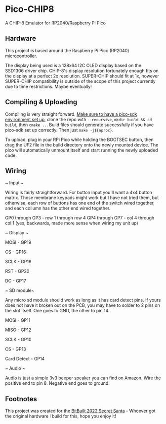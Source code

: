 # Pico-CHIP8
A CHIP-8 Emulator for RP2040/Raspberry Pi Pico

## Hardware
This project is based around the Raspberry Pi Pico (RP2040) microcontroller. 

The display being used is a 128x64 I2C OLED display based on the SSD1306 driver chip. CHIP-8's display resolution fortunately enough fits on the display at a perfect 2x resolution. SUPER-CHIP should fit at 1x, however SUPER-CHIP compatibility is outside of the scope of this project currently due to time restrictions. Maybe eventually!

## Compiling & Uploading
Compiling is very straight forward. [Make sure to have a pico-sdk environment set up](https://datasheets.raspberrypi.org/pico/getting-started-with-pico.pdf), 
clone the repo with `--recursive`, `mkdir build && cd build`, then `cmake ..`. Build files should generate successfully if you have pico-sdk set up correctly. Then just `make -j${nproc}`.

To upload, plug in your RPi Pico while holding the BOOTSEC button, then drag the UF2 file in the build directory onto the newly mounted device. The pico will automatically unmount itself and start running the newly uploaded code.

## Wiring
~ Input ~

Wiring is fairly straightforward. For button input you'll want a 4x4 button matrix. Those membrane keypads might work but I have not tried them, but otherwise, each row of buttons has one end of the switch wired together, and each collumn has the other end wired together.

GP0 through GP3 - row 1 through row 4
GP4 through GP7 - col 4 through col 1 (yes, backwards, made more sense when wiring my unit up)

~ Display ~

MOSI - GP19

CS - GP16

SCLK - GP18

RST - GP20

DC - GP17

~ SD module~

Any micro sd module should work as long as it has card detect pins. If yours does not have it broken out on the PCB, you may have to solder to 2 pins on the slot itself. One goes to GND, the other to pin 14.

MOSI - GP11

MISO - GP12

SCLK - GP10

CS - GP13

Card Detect - GP14

~ Audio ~

Audio is just a simple 3v3 beeper speaker you can find on Amazon. Wire the positive end to pin 8. Negative end goes to ground.

## Footnotes
This project was created for the [BitBuilt 2022 Secret Santa](https://bitbuilt.net/forums/index.php?threads/bitbuilts-2022-secret-santa.5384/) - Whoever got the original hardware I build for this, hope you enjoy it!